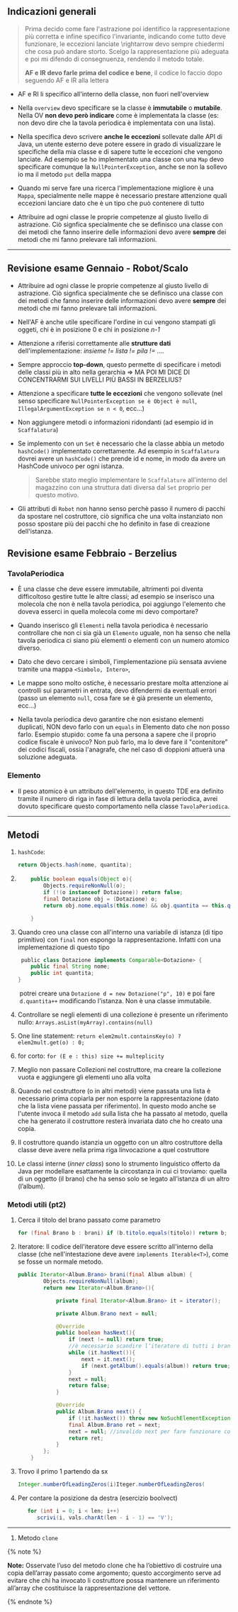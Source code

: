 ## Indicazioni generali

> Prima decido come fare l'astrazione poi identifico la rappresentazione più corretta e infine specifico l'invariante, indicando come tutto deve funzionare, le eccezioni lanciate \rightarrow devo sempre chiedermi che cosa può andare storto. Scelgo la rappresentazione più adeguata e poi mi difendo di consegnuenza, rendendo il metodo totale.
> 
> **AF e IR devo farle prima del codice e bene**, il codice lo faccio dopo seguendo AF e IR alla lettera

- AF e RI li specifico all'interno della classe, non fuori nell'overview

- Nella `overview` devo specificare se la classe è **immutabile** o **mutabile**. Nella OV **non devo però indicare** come è implementata la classe (es: non devo dire che la tavola periodica è implementata con una lista).

- Nella specifica devo scrivere **anche le eccezioni** sollevate dalle API di Java, un utente esterno deve potere essere in grado di visualizzare le specifiche della mia classe e di sapere tutte le eccezioni che vengono lanciate. Ad esempio se ho implementato una classe con una `Map` devo specificare comunque la `NullPointerException`, anche se non la sollevo io ma il metodo `put` della mappa

- Quando mi serve fare una ricerca l'implementazione migliore è una `Mappa`, specialmente nelle mappe è necessario prestare attenzione quali eccezioni lanciare dato che è un tipo che può contenere di tutto

- Attribuire ad ogni classe le proprie competenze al giusto livello di astrazione. Ciò signfica specialmente che se definisco una classe con dei metodi che fanno inserire delle informazioni devo avere **sempre** dei metodi che mi fanno prelevare tali informazioni.

___

## Revisione esame Gennaio - Robot/Scalo

- Attribuire ad ogni classe le proprie competenze al giusto livello di astrazione. Ciò signfica specialmente che se definisco una classe con dei metodi che fanno inserire delle informazioni devo avere **sempre** dei metodi che mi fanno prelevare tali informazioni.

- Nell'AF è anche utile specificare l'ordine in cui vengono stampati gli oggeti, chi è in posizione 0 e chi in posizione *n-1*

- Attenzione a riferisi correttamente alle **strutture dati** dell'implementazione: *insieme != lista != pila != ....*

- Sempre approccio **top-down**, questo permette di specificare i metodi delle classi più in alto nella gerarchia => MA POI MI DICE DI CONCENTRARMI SUI LIVELLI PIÙ BASSI IN BERZELIUS?

- Attenzione a specificare **tutte le eccezioni** che vengono sollevate (nel senso specificare `NullPointerException se è Object è null`, `IllegalArgumentException se n < 0`, ecc...)

- Non aggiungere metodi o informazioni ridondanti (ad esempio id in `Scaffalatura`)

- Se implemento con un `Set` è necessario che la classe abbia un metodo `hashCode()` implementato correttamente. Ad esempio in `Scaffalatura` dovrei avere un `hashCode()` che prende id e nome, in modo da avere un HashCode univoco per ogni istanza.
  
  > Sarebbe stato meglio implementare le `Scaffalature` all'interno del magazzino con una struttura dati diversa dal `Set` proprio per questo motivo.

- Gli attributi di `Robot` non hanno senso perchè passo il numero di pacchi da spostare nel costruttore, ciò significa che una volta instanziato non posso spostare più dei pacchi che ho definito in fase di creazione dell'istanza.

## Revisione esame Febbraio - Berzelius

### TavolaPeriodica

- È una classe che deve essere immutabile, altrimenti poi diventa difficoltoso gestire tutte le altre classi; ad esempio se inserisco una molecola che non è nella tavola periodica, poi aggiungo l'elemento che doveva esserci in quella molecola come mi devo comportare?

- Quando inserisco gli `Elementi` nella tavola periodica è necessario controllare che non ci sia già un `Elemento` uguale, non ha senso che nella tavola periodica ci siano più elementi o elementi con un numero atomico diverso.

- Dato che devo cercare i simboli, l'implementazione più sensata avviene tramite una mappa `<Simbolo, Intero>`,

- Le mappe sono molto ostiche, è necessario prestare molta attenzione ai controlli sui parametri in entrata, devo difendermi da eventuali errori (passo un elemento `null`, cosa fare se è già presente un elemento, ecc...)

- Nella tavola periodica devo garantire che non esistano elementi duplicati, NON devo farlo con un `equals` in Elemento dato che non posso farlo. 
  Esempio stupido: come fa una persona a sapere che il proprio codice fiscale è univoco? Non può farlo, ma lo deve fare il "contenitore" dei codici fiscali, ossia l'anagrafe, che nel caso di doppioni attuerà una soluzione adeguata.

### Elemento

- Il peso atomico è un attributo dell'elemento, in questo TDE era definito tramite il numero di riga in fase di lettura della tavola periodica, avrei dovuto specificare questo comportamento nella classe `TavolaPeriodica`.

___

## Metodi

1. `hashCode`: 
   
   ```java
   return Objects.hash(nome, quantita);
   ```

2. ```java
       public boolean equals(Object o){
           Objects.requireNonNull(o);
           if (!(o instanceof Dotazione)) return false;
           final Dotazione obj = (Dotazione) o;
           return obj.nome.equals(this.nome) && obj.quantita == this.quantita;
   
       }
   ```

3. Quando creo una classe con all'interno una variabile di istanza (di tipo primitivo) con `final` non espongo la rappresentazione. Infatti con una implementazione di questo tipo
   
   ```java
    public class Dotazione implements Comparable<Dotazione> {
       public final String nome;
       public int quantita;
   }
   ```

       potrei creare una `Dotazione d = new Dotazione("p", 10)` e poi fare
       `d.quantita++` modificando l'istanza. Non è una classe immutabile.

4. Controllare se negli elementi di una collezione è presente un riferimento nullo: `Arrays.asList(myArray).contains(null)`

5. One line statement:  `return elem2mult.containsKey(o) ? elem2mult.get(o) : 0;`

6. for corto: `for (E e : this) size += multeplicity`

7. Meglio non passare Collezioni nel costruttore, ma creare la collezione vuota e aggiungere gli elementi uno alla volta

8. Quando nel costruttore (o in altri metodi) viene passata una lista è necessario prima copiarla per non esporre la rappresentazione (dato che la lista viene passata per riferimento). In questo modo anche se l'utente invoca il metodo `add` sulla lista che ha passato al metodo, quella che ha generato il costruttore resterà invariata dato che ho creato una copia. 

9. Il costruttore quando istanzia un oggetto con un altro costruttore della classe deve avere nella prima riga línvocazione a quel costruttore

10. Le classi interne (*inner class*) sono lo strumento linguistico offerto da Java
    per modellare esattamente la circostanza in cui ci troviamo: quella di un
    oggetto (il brano) che ha senso solo se legato all’istanza di un altro
    (l’album).

### Metodi utili (pt2)

1. Cerca il titolo del brano passato come parametro
   
   ```java
   for (final Brano b : brani) if (b.titolo.equals(titolo)) return b;
   ```

2. Iteratore:
   Il codice dell'iteratore deve essere scritto all'interno della classe (che nell'intestazione deve avere `implements Iterable<T>`), come se fosse un normale metodo.
   
   ```java
   public Iterator<Album.Brano> brani(final Album album) {
           Objects.requireNonNull(album);
           return new Iterator<Album.Brano>(){
   
               private final Iterator<Album.Brano> it = iterator();
   
               private Album.Brano next = null;
   
               @Override
               public boolean hasNext(){
                   if (next != null) return true;
                   //è necessario scandire l’iteratore di tutti i brani della playlist fino a trovarne uno dell’album dato
                   while (it.hasNext()){
                       next = it.next();
                       if (next.getAlbum().equals(album)) return true;
                   }
                   next = null;
                   return false;
               }
   
               @Override
               public Album.Brano next() {
                   if (!it.hasNext()) throw new NoSuchElementException();
                   final Album.Brano ret = next;
                   next = null; //invalido next per fare funzionare correttamente hasNext()
                   return ret;
               }
           };
       }
   ```

3. Trovo il primo 1 partendo da sx
   
   ```java
   Integer.numberOfLeadingZeros(i)Iteger.numberOfLeadingZeros(
   ```

4. Per contare la posizione da destra (esercizio boolvect)
   
   ```java
      for (int i = 0; i < len; i++) 
         scrivi(i, vals.charAt(len - i - 1) == 'V');
   ```

____

1. Metodo `clone`

{% note %}

**Note:** Osservate l’uso del metodo clone che ha l’obiettivo di costruire una copia dell’array passato come argomento; questo accorgimento serve ad evitare che chi ha invocato li costruttore possa mantenere un riferimento all’array che costituisce la rappresentazione del vettore.

{% endnote %}
